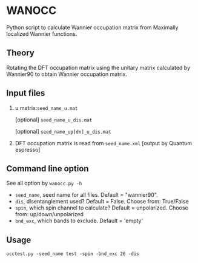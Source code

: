 # WANOCC
Python script to calculate Wannier occupation matrix from Maximally localized Wannier functions.
<!-- [`Wannier90`](http://www.wannier.org/). -->

## Theory
Rotating the DFT occupation matrix using the unitary matrix calculated by Wannier90 to obtain Wannier occupation matrix. 

## Input files
1. u matrix:`seed_name_u.mat`

   [optional] `seed_name_u_dis.mat`

   [optional] `seed_name_up[dn]_u_dis.mat`

2. DFT occupation matrix is read from `seed_name.xml` [output by Quantum espresso]

## Command line option
See all option by `wanocc.py -h`

- `seed_name`, seed name for all files. Default = "wannier90".
- `dis`, disentanglement used? Default = False. Choose from: True/False
- `spin`, which spin channel to calculate? Default = unpolarized. Choose from: up/down/unpolarized
- `bnd_exc`, which bands to exclude. Default = 'empty'


## Usage
```
occtest.py -seed_name test -spin -bnd_exc 26 -dis
```
